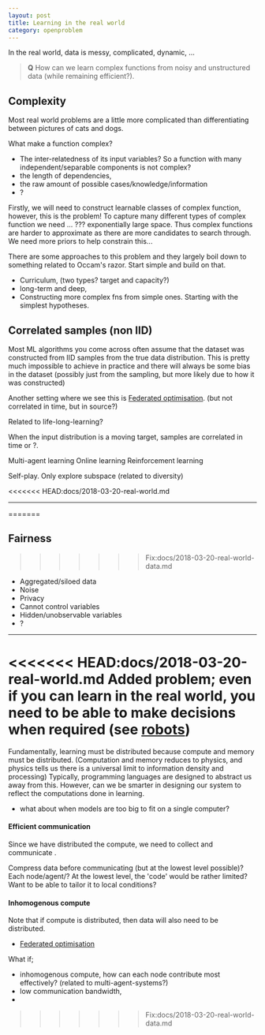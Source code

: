 ```yaml
---
layout: post
title: Learning in the real world
category: openproblem
---
```


In the real world, data is messy, complicated, dynamic, ...

> __Q__ How can we learn complex functions from noisy and unstructured data (while remaining efficient?).

## Complexity

Most real world problems are a little more complicated than differentiating between pictures of cats and dogs.

What make a function complex?

* The inter-relatedness of its input variables? So a function with many independent/separable components is not complex?
* the length of dependencies,
* the raw amount of possible cases/knowledge/information
* ?

Firstly, we will need to construct learnable classes of complex function, however, this is the problem! To capture many different types of complex function we need ... ??? exponentially large space. Thus complex functions are harder to approximate as there are more candidates to search through. We need more priors to help constrain this...

There are some approaches to this problem and they largely boil down to something related to Occam's razor. Start simple and build on that.

* Curriculum, (two types? target and capacity?)
* long-term and deep,
* Constructing more complex fns from simple ones. Starting with the simplest hypotheses.

## Correlated samples (non IID)

Most ML algorithms you come across often assume that the dataset was constructed from IID samples from the true data distribution. This is pretty much impossible to achieve in practice and there will always be some bias in the dataset <side>(possibly just from the sampling, but more likely due to how it was constructed)</side>

Another setting where we see this is [Federated optimisation](https://arxiv.org/abs/1511.03575). (but not correlated in time, but in source?)

Related to life-long-learning?

<!-- However, people seem to be good at learning from highly correlated inputs (I actually dont think this is true). I think we use a trick to help us out, we generally have some idea of the space of plausible inputs-outputs and thus we can simulate/imagine the other inputs we are not seeing. -->

When the input distribution is a moving target, samples are correlated in time or ?.

Multi-agent learning
Online learning
Reinforcement learning

Self-play. Only explore subspace (related to diversity)

<<<<<<< HEAD:docs/2018-03-20-real-world.md
***
=======
## Fairness

>>>>>>> Fix:docs/2018-03-20-real-world-data.md

* Aggregated/siloed data
* Noise
* Privacy
* Cannot control variables
* Hidden/unobservable variables
* ?

***

<<<<<<< HEAD:docs/2018-03-20-real-world.md
Added problem; even if you can learn in the real world, you need to be able to make decisions when required (see [robots](?))
=======
Fundamentally, learning must be distributed because compute and memory must be distributed. (Computation and memory reduces to physics, and physics tells us there is a universal limit to information density and processing)
Typically, programming languages are designed to abstract us away from this. However, can we be smarter in designing our system to reflect the computations done in learning.

<!-- distributed in space or time or ??  memory in space == memory in time? -->

- what about when models are too big to fit on a single computer?

#### Efficient communication

Since we have distributed the compute, we need to collect and communicate .

Compress data before communicating (but at the lowest level possible)?
Each node/agent/? At the lowest level, the 'code' would be rather limited? Want to be able to tailor it to local conditions?

#### Inhomogenous compute

Note that if compute is distributed, then data will also need to be distributed.

* [Federated optimisation](https://arxiv.org/abs/1511.03575)

What if;
- inhomogenous compute, how can each node contribute most effectively? (related to multi-agent-systems?)
- low communication bandwidth,
-
>>>>>>> Fix:docs/2018-03-20-real-world-data.md
